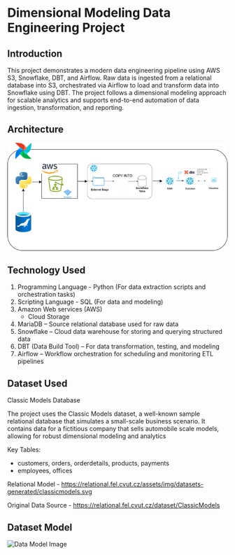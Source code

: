 # Dimensional Modeling Data Engineering Project

## Introduction
This project demonstrates a modern data engineering pipeline using AWS S3, Snowflake, DBT, and Airflow. Raw data is ingested from a relational database into S3, orchestrated via Airflow to load and transform data into Snowflake using DBT. The project follows a dimensional modeling approach for scalable analytics and supports end-to-end automation of data ingestion, transformation, and reporting.

## Architecture
![Project Architecture](https://github.com/Olahzie/dimensional-modeling-pipeline-s3-snowflake-dbt-airflow/blob/main/Architecture%20Diagram.png)


## Technology Used
1. Programming Language - Python (For data extraction scripts and orchestration tasks)
2. Scripting Language - SQL (For data and modeling)
3. Amazon Web services (AWS)
   - Cloud Storage
4. MariaDB – Source relational database used for raw data
5. Snowflake – Cloud data warehouse for storing and querying structured data
6. DBT (Data Build Tool) – For data transformation, testing, and modeling
7. Airflow – Workflow orchestration for scheduling and monitoring ETL pipelines

## Dataset Used
Classic Models Database

The project uses the Classic Models dataset, a well-known sample relational database that simulates a small-scale business scenario. It contains data for a fictitious company that sells automobile scale models, allowing for robust dimensional modeling and analytics

Key Tables:
- customers, orders, orderdetails, products, payments
- employees, offices
  
Relational Model - https://relational.fel.cvut.cz/assets/img/datasets-generated/classicmodels.svg

Original Data Source - https://relational.fel.cvut.cz/dataset/ClassicModels

## Dataset Model
![Data Model Image]()
